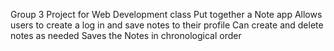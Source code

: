 Group 3 Project for Web Development class
Put together a Note app
Allows users to create a log in and save notes to their profile
Can create and delete notes as needed
Saves the Notes in chronological order
